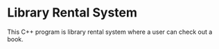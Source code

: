 # Library Rental System
This C++ program is library rental system where a user can check out a book. 
